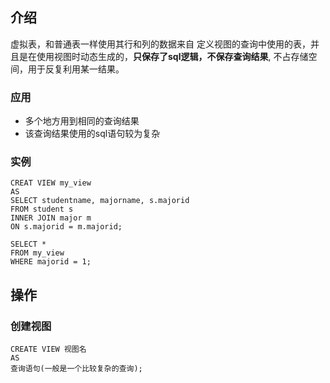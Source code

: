 ## 介绍

虚拟表，和普通表一样使用其行和列的数据来自 定义视图的查询中使用的表，并且是在使用视图时动态生成的，**只保存了sql逻辑，不保存查询结果**, 不占存储空间，用于反复利用某一结果。

### 应用

- 多个地方用到相同的查询结果
- 该查询结果使用的sql语句较为复杂

### 实例

```mysql
CREAT VIEW my_view
AS
SELECT studentname, majorname, s.majorid
FROM student s
INNER JOIN major m
ON s.majorid = m.majorid;

SELECT *
FROM my_view
WHERE majorid = 1;
```

## 操作

### 创建视图

```mysql
CREATE VIEW 视图名
AS
查询语句(一般是一个比较复杂的查询);
```

